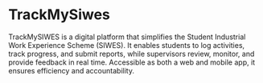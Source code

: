 # TrackMySiwes
TrackMySIWES is a digital platform that simplifies the Student Industrial Work Experience Scheme (SIWES). It enables students to log activities, track progress, and submit reports, while supervisors review, monitor, and provide feedback in real time. Accessible as both a web and mobile app, it ensures efficiency and accountability.
